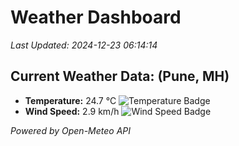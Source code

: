 
# Weather Dashboard

_Last Updated: 2024-12-23 06:14:14_

## Current Weather Data: (Pune, MH)
- **Temperature:** 24.7 °C ![Temperature Badge](https://img.shields.io/badge/Temperature-Medium%20Temp-green)
- **Wind Speed:** 2.9 km/h ![Wind Speed Badge](https://img.shields.io/badge/Wind%20Speed-Low%20Wind-blue)

*Powered by Open-Meteo API*
